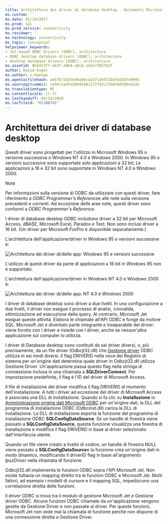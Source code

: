 ```yaml
---
title: Architettura dei driver di database desktop - Documenti Microsoft
ms.custom: ''
ms.date: 01/19/2017
ms.prod: sql
ms.prod_service: connectivity
ms.reviewer: ''
ms.technology: connectivity
ms.topic: conceptual
helpviewer_keywords:
- Jet-based ODBC drivers [ODBC], architecture
- ODBC desktop database drivers [ODBC], architecture
- desktop database drivers [ODBC], architecture
ms.assetid: 8b4d13f7-ab37-40b4-a9c6-145e7385352f
author: David-Engel
ms.author: v-daenge
ms.openlocfilehash: ae6fb72bb3ed0a9bca1571eb572bbfbd20fe9995
ms.sourcegitcommit: ce94c2ad7a50945481172782c270b5b0206e61de
ms.translationtype: MT
ms.contentlocale: it-IT
ms.lasthandoff: 04/14/2020
ms.locfileid: "81288741"
---
```

# <a name="desktop-database-drivers-architecture"></a>Architettura dei driver di database desktop
Questi driver sono progettati per l'utilizzo in Microsoft Windows 95 o versione successiva o Windows NT 4.0 e Windows 2000. In Windows 95 o versioni successive sono supportate solo applicazioni a 32 bit; Le applicazioni a 16 e 32 bit sono supportate in Windows NT 4.0 e Windows 2000.  
  
> [!NOTE]  
>  Per informazioni sulla versione di ODBC da utilizzare con questi driver, fare riferimento a *ODBC Programmer's Reference*e alle note sulla versione precedenti e correnti. Ad eccezione delle aree note, questi driver sono conformi a *ODBC Programmer's Reference*.  
  
 I driver di database desktop ODBC includono driver a 32 bit per Microsoft Access, dBASE, Microsoft Excel, Paradox e Text. Non sono inclusi driver a 16 bit. (Un driver per Microsoft FoxPro è disponibile separatamente.)  
  
 L'architettura dell'applicazione/driver in Windows 95 o versioni successive è:  
  
 ![Architettura dei driver di&#47;delle app: Windows 95 e versioni successive](../../odbc/microsoft/media/odbcjetarch1.gif "ODBCJetArch1")  
  
 L'utilizzo di questi driver da parte di applicazioni a 16 bit in Windows 95 non è supportato.  
  
 L'architettura dell'applicazione/driver in Windows NT 4.0 e Windows 2000 è:  
  
 ![Architettura dei driver di&#47;delle app: NT 4.0 e Windows 2000](../../odbc/microsoft/media/odbcjetarch2.gif "ODBCJetArch2 (informazioni in base alla criminalità con un'")  
  
 I driver di database desktop sono driver a due livelli. In una configurazione a due livelli, il driver non esegue il processo di analisi, convalida, ottimizzazione ed esecuzione della query. Al contrario, Microsoft Jet esegue queste attività. Elabora le chiamate all'API ODBC e funge da motore SQL. Microsoft Jet è diventato parte integrante e inseparabile dei driver: viene fornito con i driver e risiede con i driver, anche se nessun'altra applicazione sul computer lo utilizza.  
  
 I driver di Database desktop sono costituiti da sei driver diversi, o, più precisamente, da un file driver (Odbcjt32.dll) che [Gestione driver](../../odbc/reference/the-driver-manager.md) ODBC utilizza in sei modi diversi. Il flag DRIVERID nella voce del Registro di sistema per un'origine dati determina quale driver in Odbcjt32.dll utilizza Gestione Driver. Un'applicazione passa questo flag nella stringa di connessione inclusa in una chiamata a **SQLDriverConnect**. Per impostazione predefinita, il flag è l'ID del driver di Microsoft Access.  
  
 Il file di installazione del driver modifica il flag DRIVERID al momento dell'installazione. A tutti i driver ad eccezione del driver di Microsoft Access è associata una DLL di installazione. Quando si fa clic su **Installazione** in [Amministrazione origine dati Microsoft ODBC](../../odbc/admin/odbc-data-source-administrator.md) per un'origine dati, la DLL del programma di installazione ODBC (Odbcinst.dll) carica la DLL di installazione. La DLL di installazione esporta la funzione del programma di installazione ODBC **SQLConfigDataSource**. Se un handle di finestra viene passato a **SQLConfigDataSource**, questa funzione visualizza una finestra di installazione e modifica il flag DRIVERID in base al driver selezionato dall'interfaccia utente.  
  
 Quando un file viene creato a livello di codice, un handle di finestra NULL viene passato a **SQLConfigDataSource**e la funzione crea un'origine dati in modo dinamico, modificando il driverID flag in base all'argomento *lpszDriver* nella chiamata di funzione.  
  
 Odbcjt32.dll implementa le funzioni ODBC sopra l'API Microsoft Jet. Non esiste tuttavia un mapping diretto tra le funzioni ODBC e Microsoft Jet. Molti fattori, ad esempio i modelli di cursore e il mapping SQL, impediscono una correlazione diretta delle funzioni.  
  
 Il driver ODBC si trova tra il modulo di gestione Microsoft Jet e Gestione driver ODBC. Alcune funzioni ODBC chiamate da un'applicazione vengono gestite da Gestione Driver e non passate al driver. Per queste funzioni, Microsoft Jet non vede mai la chiamata di funzione perché non dispone di una connessione diretta a Gestione Driver.
